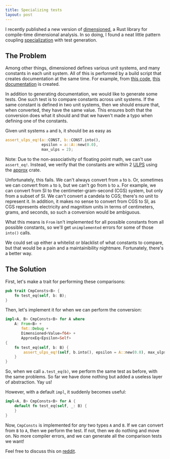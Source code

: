 ```yaml
---
title: Specializing tests
layout: post
---
```


I recently published a new version of [dimensioned](https://crates.io/crates/dimensioned/), a Rust
library for compile-time dimensional analysis. In so doing, I found a neat little pattern coupling
[specialization](https://github.com/rust-lang/rfcs/pull/1210/) with test generation.

## The Problem

Among other things, dimensioned defines various unit systems, and many constants in each unit
system. All of this is performed by a build script that creates documentation at the same time. For
example, from [this code](https://github.com/paholg/dimensioned/blob/master/src/build/si.rs),
[this documentation](http://paholg.com/dimensioned/dimensioned/unit_systems/si/index.html) is
created.

In addition to generating documentation, we would like to generate some tests. One such test is to
compare constants across unit systems. If the same constant is defined in two unit systems, then we
should ensure that, when converted, they have the same value. This ensures both that the conversion
does what it should and that we haven't made a typo when defining one of the constants.

Given unit systems `a` and `b`, it should be as easy as

```rust
assert_ulps_eq!(a::CONST, b::CONST.into(),
                epsilon = a::A::new(0.0),
                max_ulps = 2);
```

Note: Due to the non-associativity of floating point math, we can't use
`assert_eq!`. Instead, we verify that the constants are within 2
[ULPS](https://en.wikipedia.org/wiki/Unit_in_the_last_place) using the
[approx](https://github.com/brendanzab/approx) crate.

Unfortunately, this fails. We can't always convert from `a` to `b`. Or, sometimes we can convert
from `a` to `b`, but we can't go from `b` to `a`. For example, we can convert from SI to the
centimeter-gram-second (CGS) system, but only from a subset of SI. We can't convert a candela to
CGS; there's no unit to represent it. In addition, it makes no sense to convert from CGS to SI, as
CGS represents electricity and magnitism units in terms of centimeters, grams, and seconds, so such
a conversion would be ambiguous.

What this means is `From` isn't implemented for all possible constants from all possible constants,
so we'll get `unimplemented` errors for some of those `into()` calls.

We could set up either a whitelist or blacklist of what constants to compare, but
that would be a pain and a maintainibility nightmare. Fortunately, there's a better way.

## The Solution

First, let's make a trait for performing these comparisons:

```rust
pub trait CmpConsts<B> {
    fn test_eq(self, b: B);
}
```

Then, let's implement it for when we can perform the conversion:

```rust
impl<A, B> CmpConsts<B> for A where
    A: From<B> +
       fmt::Debug +
       Dimensioned<Value=f64> +
       ApproxEq<Epsilon=Self>
{
    fn test_eq(self, b: B) {
        assert_ulps_eq!(self, b.into(), epsilon = A::new(0.0), max_ulps = 2);
    }
}
```

So, when we call `a.test_eq(b)`, we perform the same test as before, with the same problems. So far
we have done nothing but added a useless layer of abstraction. Yay us!

However, with a default `impl`, it suddenly becomes useful:

```rust
impl<A, B> CmpConsts<B> for A {
    default fn test_eq(self, _: B) {
    }
}
```

Now, `CmpConsts` is implemented for *any* two types `A` and `B`. If we can convert from `B` to `A`,
then we perform the test. If not, then we do nothing and move on. No more compiler errors, and we
can generate all the comparison tests we want!

Feel free to discuss this on
[reddit](https://www.reddit.com/r/rust/comments/64u6kp/specializing_tests_a_pattern_for_generating_tests/).
